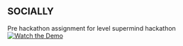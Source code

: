 **SOCIALLY**
--------------------------------------------------
Pre hackathon assignment for level supermind hackathon
[![Watch the Demo](https://img.youtube.com/vi/ZALOjVufb3KdIGQM/0.jpg)](https://youtu.be/sWw91OwDWIY?si=ZALOjVufb3KdIGQM)
